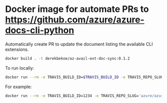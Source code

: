 # Docker image for automate PRs to https://github.com/azure/azure-docs-cli-python

Automatically create PR to update the document listing the available CLI extensions.

```bash
docker build . -t derekbekoe/az-avail-ext-doc-sync:0.1.2
```

To run locally:
```bash
docker run --rm -e TRAVIS_BUILD_ID=$TRAVIS_BUILD_ID -e TRAVIS_REPO_SLUG=$TRAVIS_REPO_SLUG -e TRAVIS_COMMIT=$TRAVIS_COMMIT -e GH_TOKEN=$GH_TOKEN -e DOC_REPO_SLUG=$DOC_REPO_SLUG -v $PWD:/repo derekbekoe/az-avail-ext-doc-sync:0.1.2
```

For example:
```bash
docker run --rm -e TRAVIS_BUILD_ID=1234 -e TRAVIS_REPO_SLUG='azure/azure-cli-extensions' -e TRAVIS_COMMIT=1qaz2wsx3edc4rfv5tgb6yhn7ujm8ik9ol0p -e GH_TOKEN=qwertyuiopasdfghjklzxcvbnm1234567890 -e DOC_REPO_SLUG='azure/azure-docs-cli-python' -v /Repos/azure-cli-extensions:/repo derekbekoe/az-avail-ext-doc-sync:0.1.2
```
